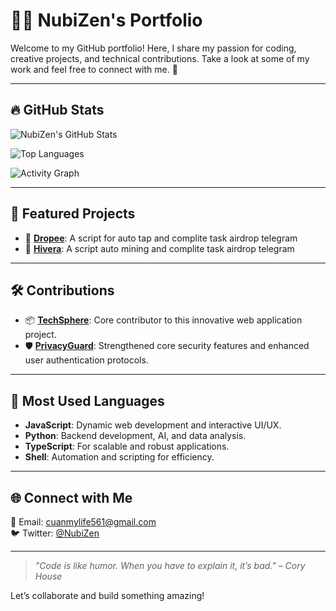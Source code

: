 # 👨‍💻 NubiZen's Portfolio

Welcome to my GitHub portfolio! Here, I share my passion for coding, creative projects, and technical contributions. Take a look at some of my work and feel free to connect with me. 🚀

---

## 🔥 GitHub Stats
![NubiZen's GitHub Stats](https://github-readme-stats.vercel.app/api?username=NubiZen&show_icons=true&theme=radical&hide_border=true&count_private=true)

![Top Languages](https://github-readme-stats.vercel.app/api/top-langs/?username=NubiZen&layout=compact&theme=radical&hide_border=true)

![Activity Graph](https://github-readme-activity-graph.vercel.app/graph?username=NubiZen&theme=github-dark&hide_border=true)

---

## 🌟 Featured Projects

- 🤖 [**Dropee**](https://github.com/NubiZen/Dropee): A script for auto tap and complite task airdrop telegram
- 🤖 [**Hivera**](https://github.com/NubiZen/Hivera): A script auto mining and complite task airdrop telegram

---

## 🛠️ Contributions

- 📦 [**TechSphere**](https://github.com/someone/TechSphere): Core contributor to this innovative web application project.
- 🛡️ [**PrivacyGuard**](https://github.com/someone/PrivacyGuard): Strengthened core security features and enhanced user authentication protocols.

---

## 🧠 Most Used Languages
- **JavaScript**: Dynamic web development and interactive UI/UX.
- **Python**: Backend development, AI, and data analysis.
- **TypeScript**: For scalable and robust applications.
- **Shell**: Automation and scripting for efficiency.

---

## 🌐 Connect with Me

📧 Email: [cuanmylife561@gmail.com](mailto:cuanmylife561@gmail.com)  
🐦 Twitter: [@NubiZen](https://twitter.com/NubiZen)  

---

> *"Code is like humor. When you have to explain it, it’s bad." – Cory House*

Let’s collaborate and build something amazing!
